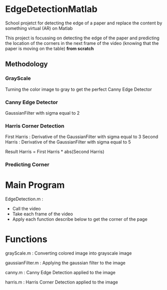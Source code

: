 # EdgeDetectionMatlab
School projetct for detecting the edge of a paper and replace the content by something virtual (AR) on Matlab

This project is focussing on detecting the edge of the paper and predicting the location of the corners in the next frame of the video (knowing that the paper is moving on the table) **from scratch**

## Methodology

### GrayScale

Turning the color image to gray to get the perfect Canny Edge Detector

### Canny Edge Detector

GaussianFilter with sigma equal to 2

### Harris Corner Detection

First Harris : Derivative of the GaussianFilter with sigma equal to 3
Second Harris : Derivative of the GaussianFilter with sigma equal to 5

Result Harris = First Harris * abs(Second Harris)

### Predicting Corner


# Main Program 
EdgeDetection.m : 
- Call the video
- Take each frame of the video
- Apply each function describe below to get the corner of the page

# Functions
grayScale.m  : Converting colored image into grayscale image

gaussianFilter.m : Applying the gaussian filter to the image

canny.m : Canny Edge Detection applied to the image

harris.m : Harris Corner Detection applied to the image
